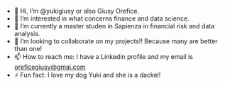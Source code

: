 - 👋 Hi, I’m @yukigiusy or also Giusy Orefice.
- 👀 I’m interested in what concerns finance and data science.
- 🌱 I’m currently a master studen in Sapienza in financial risk and data analysis.
- 💞️ I’m looking to collaborate on my projects!! Because many are better than one!
- 📫 How to reach me: I have a Linkedin profile and my email is oreficegiusy@gmai.com
- ⚡ Fun fact: I love my dog Yuki and she is a dackel!

<!---
yukigiusy/yukigiusy is a ✨ special ✨ repository because its `README.md` (this file) appears on your GitHub profile.
You can click the Preview link to take a look at your changes.
--->
